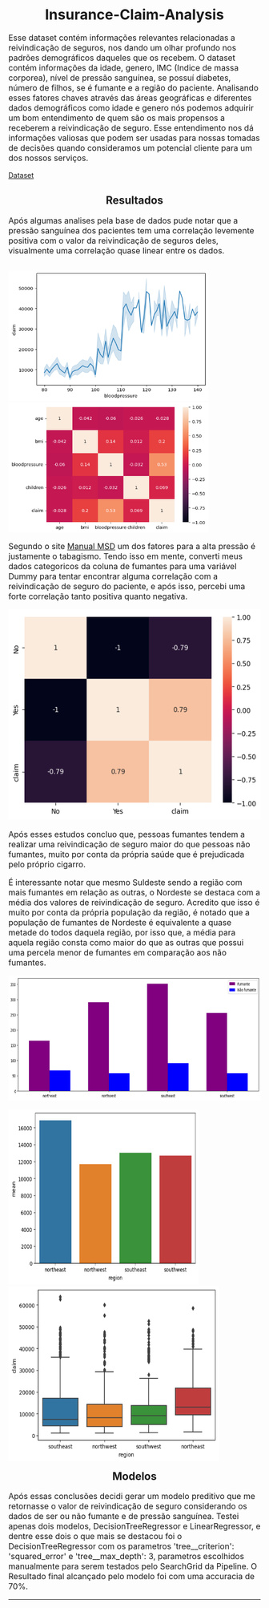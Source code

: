<h1 style="text-align: center;">Insurance-Claim-Analysis</h1>

<p style="font-size: 16px;">Esse dataset contém informações relevantes relacionadas a reivindicação de seguros, nos dando um olhar profundo nos padrões demográficos daqueles que os recebem. O dataset contém informações da idade, genero, IMC (Indice de massa corporea), nível de pressão sanguínea, se possuí diabetes, número de filhos, se é fumante e a região do paciente. Analisando esses fatores chaves através das áreas geográficas e diferentes dados demográficos como idade e genero nós podemos adquirir um bom entendimento de quem são os mais propensos a receberem a reivindicação de seguro. Esse entendimento nos dá informações valiosas que podem ser usadas para nossas tomadas de decisões quando consideramos um potencial cliente para um dos nossos serviços.</p>
<a href="https://www.kaggle.com/datasets/thedevastator/insurance-claim-analysis-demographic-and-health">Dataset</a>

<h2 style="text-align: center;">Resultados</h2>

<p style="font-size: 16px;">Após algumas analises pela base de dados pude notar que a pressão sanguínea dos pacientes tem uma correlação levemente positiva com o valor da reivindicação de seguros deles, visualmente uma correlação quase linear entre os dados.</p>

<p style="float: left;">
  <img src="images/plot-claim-bloodpressure.png" style="height: 260px; width: 400px;">
  <img src="images/corr-claim-bloodpressure.png" style="height: 260px; width: 400px;">
</p>
<p style="font-size: 16px;">Segundo o site <a href="https://www.msdmanuals.com/pt/casa/distúrbios-do-coração-e-dos-vasos-sanguíneos/hipertensão-arterial/hipertensão-arterial#:~:text=A%20obesidade%2C%20o%20sedentarismo%2C%20o,hipertensão%20arterial%20não%20causa%20sintomas.">Manual MSD</a> um dos fatores para a alta pressão é justamente o tabagismo. Tendo isso em mente, converti meus dados categoricos da coluna de fumantes para uma variável Dummy para tentar encontrar alguma correlação com a reivindicação de seguro do paciente, e após isso, percebi uma forte correlação tanto positiva quanto negativa.</p>

<img src="images/corr-claim-smoker.png" style="height: 420px;">
<p style="font-size: 16px;">Após esses estudos concluo que, pessoas fumantes tendem a realizar uma reivindicação de seguro maior do que pessoas não fumantes, muito por conta da própria saúde que é prejudicada pelo próprio cigarro.</p>
<p style="font-size: 16px;">É interessante notar que mesmo Suldeste sendo a região com mais fumantes em relação as outras, o Nordeste se destaca com a média dos valores de reivindicação de seguro. Acredito que isso é muito por conta da própria população da região, é notado que a população de fumantes de Nordeste é equivalente a quase metade do todos daquela região, por isso que, a média para aquela região consta como maior do que as outras que possui uma percela menor de fumantes em comparação aos não fumantes.</p>

<img src="images/bar-region-smoker.png" style="height: 250px;">
<p style="float: left;">
  <img src="images/bar-region-mean.png" style="height: 350px; width: 380px">
  <img src="images/boxplot-region-claim.png" style="height: 350px; width: 420px">
</p>

<h2 style="text-align: center;">Modelos</h2>
<p style="font-size: 16px">Após essas conclusões decidi gerar um modelo preditivo que me retornasse o valor de reivindicação de seguro considerando os dados de ser ou não fumante e de pressão sanguínea. Testei apenas dois modelos, DecisionTreeRegressor e LinearRegressor, e dentre esse dois o que mais se destacou foi o DecisionTreeRegressor com os parametros 'tree__criterion': 'squared_error' e 'tree__max_depth': 3, parametros escolhidos manualmente para serem testados pelo SearchGrid da Pipeline. O Resultado final alcançado pelo modelo foi com uma accuracia de 70%.</p>

---
